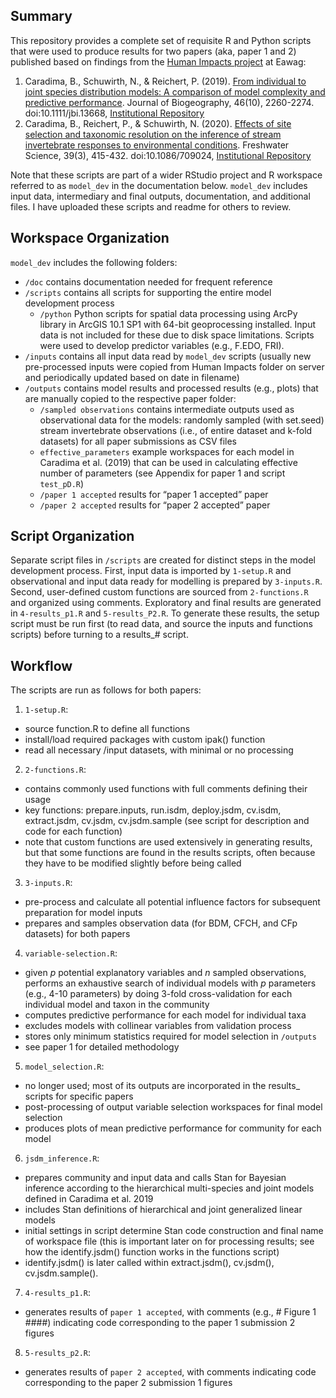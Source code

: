 ## Summary
This repository provides a complete set of requisite R and Python scripts that were used to produce results for two papers (aka, paper 1 and 2) published based on findings from the [Human Impacts project](https://www.eawag.ch/en/department/siam/projects/human-impacts-on-the-community-composition-of-swiss-rivers/) at Eawag:

1. Caradima, B., Schuwirth, N., & Reichert, P. (2019). [From individual to joint species distribution models: A comparison of model complexity and predictive performance](https://onlinelibrary.wiley.com/doi/abs/10.1111/jbi.13668?casa_token=_wDm-SIx2H0AAAAA:G5it16HoOoKi2D7Q83MJ2CnChqsFR_XqGQNYfDBR_D9wvOSJedsrhSBbNXiKlm9Fvgz7WwFshRIrloo7cQ). Journal of Biogeography, 46(10), 2260-2274. doi:10.1111/jbi.13668, [Institutional Repository](https://www.dora.lib4ri.ch/eawag/islandora/object/eawag:19054)
2. Caradima, B., Reichert, P., & Schuwirth, N. (2020). [Effects of site selection and taxonomic resolution on the inference of stream invertebrate responses to environmental conditions](https://www.journals.uchicago.edu/doi/abs/10.1086/709024?casa_token=8JDdR3cNHHAAAAAA:9vUT51LepXNftxx5CdWBKaiwM6eakmzLrVQzZ4XHooIulgd7jP5ItPXla0seug1JMyOxQSWmY0qekA). Freshwater Science, 39(3), 415-432. doi:10.1086/709024, [Institutional Repository](https://www.dora.lib4ri.ch/eawag/islandora/object/eawag:21111)

Note that these scripts are part of a wider RStudio project and R workspace referred to as `model_dev` in the documentation below. `model_dev` includes input data, intermediary and final outputs, documentation, and additional files. I have uploaded these scripts and readme for others to review.

## Workspace Organization
`model_dev` includes the following folders:

* `/doc` contains documentation needed for frequent reference
* `/scripts` contains all scripts for supporting the entire model development process
  * `/python` Python scripts for spatial data processing using ArcPy library in ArcGIS 10.1 SP1 with 64-bit geoprocessing installed. Input data is not included for these due to disk space limitations. Scripts were used to develop predictor variables (e.g., F.EDO, FRI).
* `/inputs` contains all input data read by `model_dev` scripts (usually new pre-processed inputs were copied from Human Impacts folder on server and periodically updated based on date in filename)
* `/outputs` contains model results and processed results (e.g., plots) that are manually copied to the respective paper folder:
  * `/sampled observations` contains intermediate outputs used as observational data for the models: randomly sampled (with set.seed) stream invertebrate observations (i.e., of entire dataset and k-fold datasets) for all paper submissions as CSV files
  * `effective_parameters` example workspaces for each model in Caradima et al. (2019) that can be used in calculating effective number of parameters (see Appendix for paper 1 and script `test_pD.R`)
  * `/paper 1 accepted` results for “paper 1 accepted” paper
  * `/paper 2 accepted` results for “paper 2 accepted” paper
  
## Script Organization
Separate script files in `/scripts` are created for distinct steps in the model development process. First, input data is imported by `1-setup.R` and observational and input data ready for modelling is prepared by `3-inputs.R`. Second, user-defined custom functions are sourced from `2-functions.R` and organized using comments. Exploratory and final results are generated in `4-results_p1.R` and `5-results_P2.R`. To generate these results, the setup script must be run first (to read data, and source the inputs and functions scripts) before turning to a results_# script.

## Workflow
The scripts are run as follows for both papers:

1. `1-setup.R`:
  * source function.R to define all functions
  * install/load required packages with custom ipak() function
  * read all necessary /input datasets, with minimal or no processing
2. `2-functions.R`:
  * contains commonly used functions with full comments defining their usage
  * key functions: prepare.inputs, run.isdm, deploy.jsdm, cv.isdm, extract.jsdm, cv.jsdm, cv.jsdm.sample (see script for description and code for each function)
  * note that custom functions are used extensively in generating results, but that some functions are found in the results scripts, often because they have to be modified slightly before being called
3. `3-inputs.R`:
  * pre-process and calculate all potential influence factors for subsequent preparation for model inputs
  * prepares and samples observation data (for BDM, CFCH, and CFp datasets) for both papers
4. `variable-selection.R`:
  * given $p$ potential explanatory variables and $n$ sampled observations, performs an exhaustive search of individual models with $p$ parameters (e.g., 4-10 parameters) by doing 3-fold cross-validation for each individual model and taxon in the community
  * computes predictive performance for each model for individual taxa
  * excludes models with collinear variables from validation process
  * stores only minimum statistics required for model selection in `/outputs`
  * see paper 1 for detailed methodology
5. `model_selection.R`:
  * no longer used; most of its outputs are incorporated in the results_ scripts for specific papers
  * post-processing of output variable selection workspaces for final model selection
  * produces plots of mean predictive performance for community for each model
6. `jsdm_inference.R`:
  * prepares community and input data and calls Stan for Bayesian inference according to the hierarchical multi-species and joint models defined in Caradima et al. 2019
  * includes Stan definitions of hierarchical and joint generalized linear models
  * initial settings in script determine Stan code construction and final name of workspace file (this is important later on for processing results; see how the identify.jsdm() function works in the functions script)
  * identify.jsdm() is later called within extract.jsdm(), cv.jsdm(), cv.jsdm.sample().
7. `4-results_p1.R`:
  * generates results of `paper 1 accepted`, with comments (e.g., # Figure 1 ####) indicating code corresponding to the paper 1 submission 2 figures
8. `5-results_p2.R`:
  * generates results of `paper 2 accepted`, with comments indicating code corresponding to the paper 2 submission 1 figures